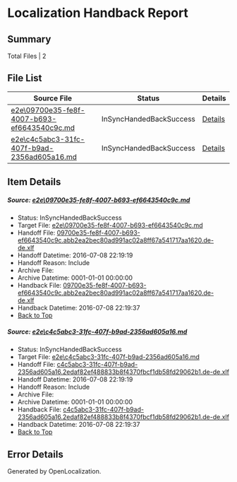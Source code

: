 # <a name='report-top'></a> Localization Handback Report

## Summary
 Total Files | 2

## File List
 Source File | Status | Details 
 ----------- | ------ | ------- 
 [e2e\09700e35-fe8f-4007-b693-ef6643540c9c.md](https://github.com/OpenLocalizationTestOrg/oltest/blob/0b3ed58e89479b5cfab9874f9e18ce12ca391949/e2e/09700e35-fe8f-4007-b693-ef6643540c9c.md) | InSyncHandedBackSuccess | [Details](#a8412eca551fd8e77eef46421cf58fc88d026e321)
 [e2e\c4c5abc3-31fc-407f-b9ad-2356ad605a16.md](https://github.com/OpenLocalizationTestOrg/oltest/blob/0b3ed58e89479b5cfab9874f9e18ce12ca391949/e2e/c4c5abc3-31fc-407f-b9ad-2356ad605a16.md) | InSyncHandedBackSuccess | [Details](#6eb2fbd357ca9ed42e960ae0764de37b2dba30f14)

## Item Details
##### <a name='a8412eca551fd8e77eef46421cf58fc88d026e321'></a> Source: [e2e\09700e35-fe8f-4007-b693-ef6643540c9c.md](https://github.com/OpenLocalizationTestOrg/oltest/blob/0b3ed58e89479b5cfab9874f9e18ce12ca391949/e2e/09700e35-fe8f-4007-b693-ef6643540c9c.md)
* Status: InSyncHandedBackSuccess
* Target File: [e2e\09700e35-fe8f-4007-b693-ef6643540c9c.md](https://github.com/OpenLocalizationTestOrg/oltest-dede-fly/blob/52ea6ee2accf97617df00a9f47cd8381982d6f03/e2e/09700e35-fe8f-4007-b693-ef6643540c9c.md)
* Handoff File: [09700e35-fe8f-4007-b693-ef6643540c9c.abb2ea2bec80ad991ac02a8ff67a541717aa1620.de-de.xlf](https://github.com/OpenLocalizationTestOrg/olhandoff-e2e/blob/dd92964ba1f660c849bf39a4cdf6b532fd3c9cdf/ol-handoff/OpenLocalizationTestOrg/oltest-dede-fly/ci/09700e35-fe8f-4007-b693-ef6643540c9c.abb2ea2bec80ad991ac02a8ff67a541717aa1620.de-de.xlf)
* Handoff Datetime: 2016-07-08 22:19:19
* Handoff Reason: Include
* Archive File: 
* Archive Datetime: 0001-01-01 00:00:00
* Handback File: [09700e35-fe8f-4007-b693-ef6643540c9c.abb2ea2bec80ad991ac02a8ff67a541717aa1620.de-de.xlf](https://github.com/OpenLocalizationTestOrg/olhandback-e2e/blob/6674baa4c9a2e5742962a23e4192582cca8376a9/ol-handback/OpenLocalizationTestOrg/oltest-dede-fly/ci/09700e35-fe8f-4007-b693-ef6643540c9c.abb2ea2bec80ad991ac02a8ff67a541717aa1620.de-de.xlf)
* Handback Datetime: 2016-07-08 22:19:37
* [Back to Top](#report-top)

##### <a name='6eb2fbd357ca9ed42e960ae0764de37b2dba30f14'></a> Source: [e2e\c4c5abc3-31fc-407f-b9ad-2356ad605a16.md](https://github.com/OpenLocalizationTestOrg/oltest/blob/0b3ed58e89479b5cfab9874f9e18ce12ca391949/e2e/c4c5abc3-31fc-407f-b9ad-2356ad605a16.md)
* Status: InSyncHandedBackSuccess
* Target File: [e2e\c4c5abc3-31fc-407f-b9ad-2356ad605a16.md](https://github.com/OpenLocalizationTestOrg/oltest-dede-fly/blob/52ea6ee2accf97617df00a9f47cd8381982d6f03/e2e/c4c5abc3-31fc-407f-b9ad-2356ad605a16.md)
* Handoff File: [c4c5abc3-31fc-407f-b9ad-2356ad605a16.2edaf82ef488833b8f4370fbcf1db58fd29062b1.de-de.xlf](https://github.com/OpenLocalizationTestOrg/olhandoff-e2e/blob/dd92964ba1f660c849bf39a4cdf6b532fd3c9cdf/ol-handoff/OpenLocalizationTestOrg/oltest-dede-fly/ci/c4c5abc3-31fc-407f-b9ad-2356ad605a16.2edaf82ef488833b8f4370fbcf1db58fd29062b1.de-de.xlf)
* Handoff Datetime: 2016-07-08 22:19:19
* Handoff Reason: Include
* Archive File: 
* Archive Datetime: 0001-01-01 00:00:00
* Handback File: [c4c5abc3-31fc-407f-b9ad-2356ad605a16.2edaf82ef488833b8f4370fbcf1db58fd29062b1.de-de.xlf](https://github.com/OpenLocalizationTestOrg/olhandback-e2e/blob/6674baa4c9a2e5742962a23e4192582cca8376a9/ol-handback/OpenLocalizationTestOrg/oltest-dede-fly/ci/c4c5abc3-31fc-407f-b9ad-2356ad605a16.2edaf82ef488833b8f4370fbcf1db58fd29062b1.de-de.xlf)
* Handback Datetime: 2016-07-08 22:19:37
* [Back to Top](#report-top)


## Error Details

Generated by OpenLocalization.

